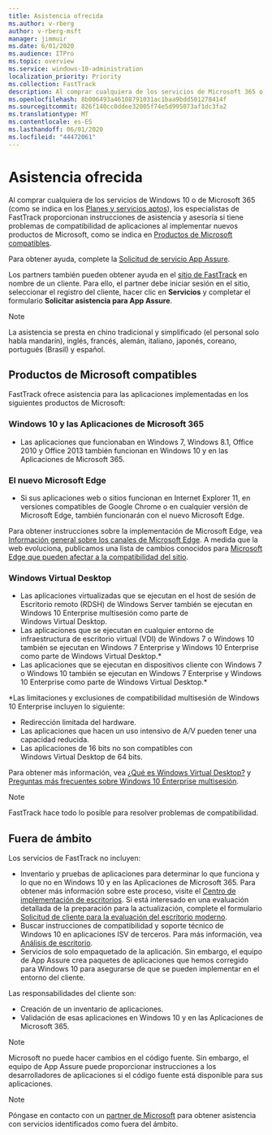```yaml
---
title: Asistencia ofrecida
ms.author: v-rberg
author: v-rberg-msft
manager: jimmuir
ms.date: 6/01/2020
ms.audience: ITPro
ms.topic: overview
ms.service: windows-10-administration
localization_priority: Priority
ms.collection: FastTrack
description: Al comprar cualquiera de los servicios de Microsoft 365 o de Windows 10, los especialistas de FastTrack le proporcionarán ayuda con el asesoramiento y la corrección para implementar en Windows 10 y en las Aplicaciones de Microsoft 365 y mantenerse al día sin coste adicional (con una suscripción válida).
ms.openlocfilehash: 8b006493a46108791031ac1baa9bdd501278414f
ms.sourcegitcommit: 826f140cc0ddee32005f74e5d995073af1dc3fa2
ms.translationtype: MT
ms.contentlocale: es-ES
ms.lasthandoff: 06/01/2020
ms.locfileid: "44472061"
---
```

# <a name="assistance-offered"></a>Asistencia ofrecida  

Al comprar cualquiera de los servicios de Windows 10 o de Microsoft 365 (como se indica en los [Planes y servicios aptos](M365-eligible-services-and-plans.md)), los especialistas de FastTrack proporcionan instrucciones de asistencia y asesoría si tiene problemas de compatibilidad de aplicaciones al implementar nuevos productos de Microsoft, como se indica en [Productos de Microsoft compatibles](#supported-microsoft-products).

Para obtener ayuda, complete la [Solicitud de servicio App Assure](https://go.microsoft.com/fwlink/?linkid=2022721).

Los partners también pueden obtener ayuda en el [sitio de FastTrack](https://go.microsoft.com/fwlink/?linkid=780698) en nombre de un cliente. Para ello, el partner debe iniciar sesión en el sitio, seleccionar el registro del cliente, hacer clic en **Servicios** y completar el formulario **Solicitar asistencia para App Assure**.

> [!NOTE]
> La asistencia se presta en chino tradicional y simplificado (el personal solo habla mandarín), inglés, francés, alemán, italiano, japonés, coreano, portugués (Brasil) y español. 

## <a name="supported-microsoft-products"></a>Productos de Microsoft compatibles

FastTrack ofrece asistencia para las aplicaciones implementadas en los siguientes productos de Microsoft:

### <a name="windows-10-and-microsoft-365-apps"></a>Windows 10 y las Aplicaciones de Microsoft 365

- Las aplicaciones que funcionaban en Windows 7, Windows 8.1, Office 2010 y Office 2013 también funcionan en Windows 10 y en las Aplicaciones de Microsoft 365.

### <a name="the-new-microsoft-edge"></a>El nuevo Microsoft Edge

- Si sus aplicaciones web o sitios funcionan en Internet Explorer 11, en versiones compatibles de Google Chrome o en cualquier versión de Microsoft Edge, también funcionarán con el nuevo Microsoft Edge.

Para obtener instrucciones sobre la implementación de Microsoft Edge, vea [Información general sobre los canales de Microsoft Edge](https://docs.microsoft.com/DeployEdge/microsoft-edge-channels). A medida que la web evoluciona, publicamos una lista de cambios conocidos para [Microsoft Edge que pueden afectar a la compatibilidad del sitio](https://docs.microsoft.com/microsoft-edge/web-platform/site-impacting-changes).

### <a name="windows-virtual-desktop"></a>Windows Virtual Desktop

- Las aplicaciones virtualizadas que se ejecutan en el host de sesión de Escritorio remoto (RDSH) de Windows Server también se ejecutan en Windows 10 Enterprise multisesión como parte de Windows Virtual Desktop.
- Las aplicaciones que se ejecutan en cualquier entorno de infraestructura de escritorio virtual (VDI) de Windows 7 o Windows 10 también se ejecutan en Windows 7 Enterprise y Windows 10 Enterprise como parte de Windows Virtual Desktop.*
- Las aplicaciones que se ejecutan en dispositivos cliente con Windows 7 o Windows 10 también se ejecutan en Windows 7 Enterprise y Windows 10 Enterprise como parte de Windows Virtual Desktop.\*

\*Las limitaciones y exclusiones de compatibilidad multisesión de Windows 10 Enterprise incluyen lo siguiente:
- Redirección limitada del hardware.
- Las aplicaciones que hacen un uso intensivo de A/V pueden tener una capacidad reducida.
- Las aplicaciones de 16 bits no son compatibles con Windows Virtual Desktop de 64 bits.

Para obtener más información, vea [¿Qué es Windows Virtual Desktop?](https://docs.microsoft.com/azure/virtual-desktop/overview) y [Preguntas más frecuentes sobre Windows 10 Enterprise multisesión](https://docs.microsoft.com/azure/virtual-desktop/windows-10-multisession-faq).

> [!NOTE]
> FastTrack hace todo lo posible para resolver problemas de compatibilidad. 

## <a name="out-of-scope"></a>Fuera de ámbito

Los servicios de FastTrack no incluyen:
- Inventario y pruebas de aplicaciones para determinar lo que funciona y lo que no en Windows 10 y en las Aplicaciones de Microsoft 365. Para obtener más información sobre este proceso, visite el [Centro de implementación de escritorios](https://go.microsoft.com/fwlink/?linkid=2080140). Si está interesado en una evaluación detallada de la preparación para la actualización, complete el formulario [Solicitud de cliente para la evaluación del escritorio moderno](https://go.microsoft.com/fwlink/?linkid=2053818).
- Buscar instrucciones de compatibilidad y soporte técnico de Windows 10 en aplicaciones ISV de terceros. Para más información, vea [Análisis de escritorio](https://docs.microsoft.com/sccm/desktop-analytics/overview).
- Servicios de solo empaquetado de la aplicación. Sin embargo, el equipo de App Assure crea paquetes de aplicaciones que hemos corregido para Windows 10 para asegurarse de que se pueden implementar en el entorno del cliente.

Las responsabilidades del cliente son:
- Creación de un inventario de aplicaciones.
- Validación de esas aplicaciones en Windows 10 y en las Aplicaciones de Microsoft 365.

> [!NOTE]
> Microsoft no puede hacer cambios en el código fuente. Sin embargo, el equipo de App Assure puede proporcionar instrucciones a los desarrolladores de aplicaciones si el código fuente está disponible para sus aplicaciones.

> [!NOTE]
> Póngase en contacto con un [partner de Microsoft](https://go.microsoft.com/fwlink/?linkid=2080150) para obtener asistencia con servicios identificados como fuera del ámbito.


